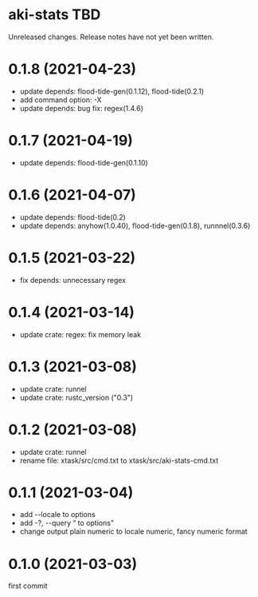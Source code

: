 aki-stats TBD
===
Unreleased changes. Release notes have not yet been written.

0.1.8 (2021-04-23)
=====

* update depends: flood-tide-gen(0.1.12), flood-tide(0.2.1)
* add command option: -X
* update depends: bug fix: regex(1.4.6)

0.1.7 (2021-04-19)
=====

* update depends: flood-tide-gen(0.1.10)

0.1.6 (2021-04-07)
=====

* update depends: flood-tide(0.2)
* update depends: anyhow(1.0.40), flood-tide-gen(0.1.8), runnnel(0.3.6)

0.1.5 (2021-03-22)
=====

* fix depends: unnecessary regex

0.1.4 (2021-03-14)
=====

* update crate: regex: fix memory leak

0.1.3 (2021-03-08)
=====

* update crate: runnel
* update crate: rustc_version ("0.3")

0.1.2 (2021-03-08)
=====

* update crate: runnel
* rename file: xtask/src/cmd.txt to xtask/src/aki-stats-cmd.txt

0.1.1 (2021-03-04)
=====

* add --locale <loc> to options
* add -?, --query <q> to options
* change output plain numeric to locale numeric, fancy numeric format

0.1.0 (2021-03-03)
=====
first commit
